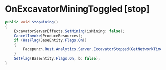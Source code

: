 <Badge type="danger" text="Carbon Compatible"/><Badge type="warning" text="Oxide Compatible"/>
# OnExcavatorMiningToggled [stop]
```csharp
public void StopMining()
{
	ExcavatorServerEffects.SetMining(isMining: false);
	CancelInvoke(ProduceResources);
	if (HasFlag(BaseEntity.Flags.On))
	{
		Facepunch.Rust.Analytics.Server.ExcavatorStopped(GetNetworkTime() - excavatorStartTime);
	}
	SetFlag(BaseEntity.Flags.On, b: false);
}

```
